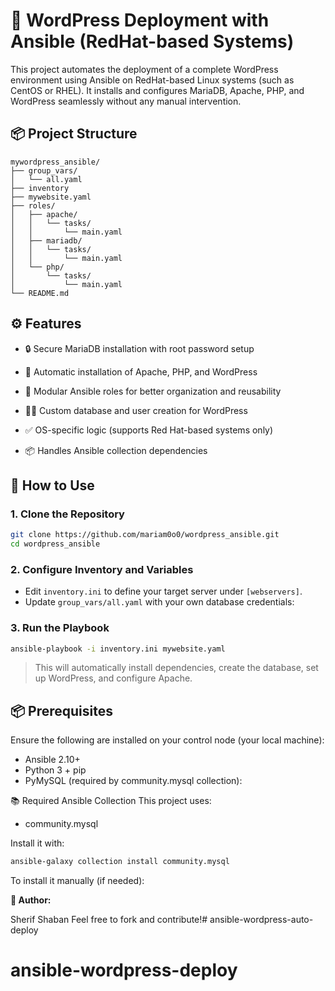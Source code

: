 # 🚀 WordPress Deployment with Ansible (RedHat-based Systems)

This project automates the deployment of a complete WordPress environment using Ansible on RedHat-based Linux systems (such as CentOS or RHEL). It installs and configures MariaDB, Apache, PHP, and WordPress seamlessly without any manual intervention.

## 📦 Project Structure

```
mywordpress_ansible/
├── group_vars/
│   └── all.yaml
├── inventory
├── mywebsite.yaml
├── roles/
│   ├── apache/
│   │   └── tasks/
│   │       └── main.yaml
│   ├── mariadb/
│   │   └── tasks/
│   │       └── main.yaml
│   └── php/
│       └── tasks/
│           └── main.yaml
└── README.md
```

## ⚙️ Features

- 🔒 Secure MariaDB installation with root password setup

- 🧰 Automatic installation of Apache, PHP, and WordPress

- 🧱 Modular Ansible roles for better organization and reusability

- 🧑‍💻 Custom database and user creation for WordPress

- ✅ OS-specific logic (supports Red Hat-based systems only)

- 📦 Handles Ansible collection dependencies

## 🚀 How to Use

### 1. Clone the Repository

```bash
git clone https://github.com/mariam0o0/wordpress_ansible.git
cd wordpress_ansible
```

### 2. Configure Inventory and Variables

- Edit `inventory.ini` to define your target server under `[webservers]`.
- Update `group_vars/all.yaml` with your own database credentials:

### 3. Run the Playbook

```bash
ansible-playbook -i inventory.ini mywebsite.yaml
```

> This will automatically install dependencies, create the database, set up WordPress, and configure Apache.

## 📦 Prerequisites
Ensure the following are installed on your control node (your local machine):

- Ansible 2.10+
- Python 3 + pip
- PyMySQL (required by community.mysql collection):


📚 Required Ansible Collection
This project uses:

- community.mysql

Install it with:
```bash
ansible-galaxy collection install community.mysql
```
To install it manually (if needed):

**👤 Author:**

Sherif Shaban
Feel free to fork and contribute!# ansible-wordpress-auto-deploy
# ansible-wordpress-deploy
